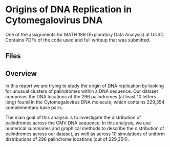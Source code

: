 # Origins of DNA Replication in Cytomegalovirus DNA
One of the assignments for MATH 189 (Exploratory Data Analysis) at UCSD. Contains PDFs of the code used and full writeup that was submitted.

## Files

## Overview
In this report we are trying to study the origin of DNA replication by looking for unusual clusters of palindromes within a DNA sequence. Our dataset 
comprises the DNA locations of the 296 palindromes (at least 10 letters long) found in the Cytomegalovirus DNA molecule, which contains 229,354 
complementary base pairs.

The main goal of this analysis is to investigate the distribution of palindromes across the CMV DNA sequence. In this analysis, we use numerical 
summaries and graphical methods to describe the distribution of palindromes across our dataset, as well as across 10 simulations of uniform 
distributions of 296 palindrome locations (out of 229,354).
